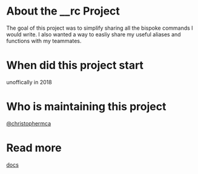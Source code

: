 # About the __rc Project

The goal of this project was to simplify sharing all the bispoke commands I
would write. I also wanted a way to easliy share my useful aliases and functions with my teammates.

# When did this project start

unoffically in 2018

# Who is maintaining this project
[@christophermca](https://github.com/orgs/The-RC-Project/people/christophermca)

# Read more

[docs](docs/main.md)
